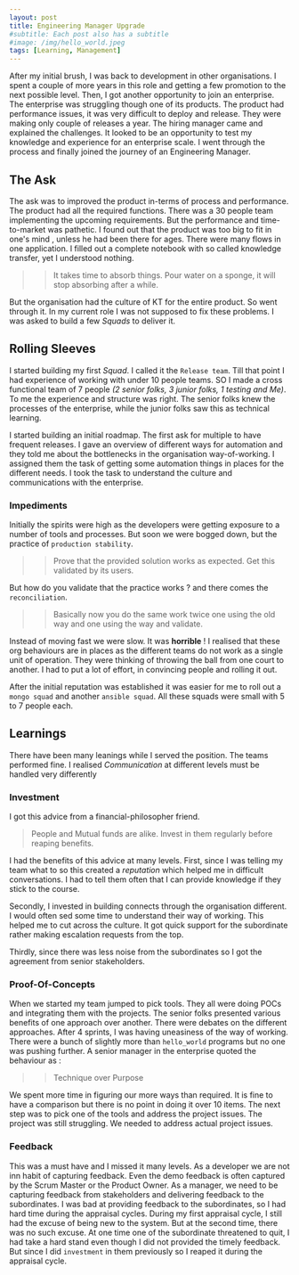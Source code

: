```yaml
---
layout: post
title: Engineering Manager Upgrade
#subtitle: Each post also has a subtitle
#image: /img/hello_world.jpeg
tags: [Learning, Management]
---
```


After my initial brush, I was back to development in other organisations. I spent a couple of more years in this role and getting a few promotion to the next possible level. Then, I got another opportunity to join an enterprise. The enterprise was struggling though one of its products. The product had performance issues, it was very difficult to deploy and release. They were making only couple of releases a year. The hiring manager came and explained the challenges. It looked to be an opportunity to test my knowledge and experience for an enterprise scale. I went through the process and finally joined the journey of an Engineering Manager.

## The Ask
The ask was to improved the product in-terms of process and performance. The product had all the required functions. There  was a 30 people team implementing the upcoming requirements. But the performance and time-to-market was pathetic. I found out that  the product was too  big to fit in one's mind , unless he had been there for ages. There were many flows in one application. I filled out a complete notebook with so called knowledge transfer, yet I understood nothing.

> > It takes time to absorb things. Pour water on a sponge, it will stop absorbing after a while.

But the organisation had the culture of KT for the entire product. So went through it. In my current role I was not supposed to fix these problems. I was asked to build a few *Squads* to deliver it.

## Rolling Sleeves
I started building my first *Squad*. I called it the `Release team`. Till that point I had experience of working with under 10 people teams. SO I made a cross functional team of 7 people *(2 senior folks, 3 junior folks, 1 testing and Me)*. To me the experience and structure was right. The senior folks knew the processes of the  enterprise, while the junior folks saw this as technical learning.

I started building an initial roadmap. The first ask for multiple to have frequent releases. I gave an overview of different ways for automation and they told me about the bottlenecks in the organisation way-of-working. I assigned them the task of getting some automation things in places for the different needs. I took the task to understand the culture and communications with the enterprise.

### Impediments

Initially the spirits were high as the developers were getting exposure to a number of tools and processes. But soon we were bogged down, but the practice of `production stability`.

>> Prove that the provided solution works as expected. Get this validated by its users.

But how do you validate that the practice works ? and there comes the `reconciliation`.

>> Basically now you do the same work twice one using the old way and one using the way and validate.

Instead of moving fast we were slow. It was **horrible** ! I realised that these org behaviours are in places as the different teams do not work as a single unit of operation. They were thinking of throwing the ball from one court to another. I had to put a lot of effort, in convincing people and rolling it out.

After the initial reputation  was established it was easier for me to roll out a `mongo squad` and another `ansible squad`. All these squads were small with 5 to 7 people each.

## Learnings
There have been many leanings while I served the position. The teams performed fine. I realised *Communication* at different levels must be handled very differently

### Investment
I got this advice from a financial-philosopher friend.

> People and Mutual funds are alike. Invest in them regularly before reaping benefits.

I had the benefits of this advice at many levels. First, since I was telling my team what to so this created a *reputation* which helped me in difficult conversations. I had to tell them often that I can provide knowledge if they stick to the course.

Secondly, I invested in building connects through the organisation different. I would often sed some time to understand their way of working. This helped me to cut across the culture. It got quick support for the subordinate rather making escalation requests from the top.

Thirdly, since there was less noise from the subordinates so I got the agreement from senior stakeholders.

### Proof-Of-Concepts
When we started my team jumped to pick tools. They all were doing POCs and integrating them with the projects. The senior folks presented various benefits of one approach over another. There were debates on the different approaches.  After 4 sprints, I was having uneasiness of the way of working. There were a bunch of slightly more than `hello_world` programs but no one was pushing further. A senior manager in the enterprise quoted the behaviour as :

>> Technique over Purpose

We spent more time in figuring our more ways than required.  It is fine to have a comparison but there is no point in doing it over 10 items. The next step was to pick one of the tools and address the project issues. The project was still struggling. We needed to address actual project issues.

### Feedback
This was a must have and I missed it many levels. As a developer we are not inn habit of capturing feedback. Even the demo feedback is often captured by the Scrum Master or the Product Owner. As a manager, we need to be capturing feedback from stakeholders and delivering feedback to the subordinates. I was bad at providing feedback to the subordinates, so I had hard time during the appraisal cycles. During my first appraisal cycle, I still had the excuse of being new to the system. But at the second time, there was no such excuse. At one time one of the subordinate threatened to quit, I had take a hard stand even though I did not provided the timely feedback. But since I did `investment` in them previously so I reaped it during the appraisal cycle.

